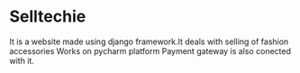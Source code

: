 # Selltechie
It is a website made using django framework.It deals with selling of fashion accessories
Works on pycharm platform
Payment gateway is also conected with it.
